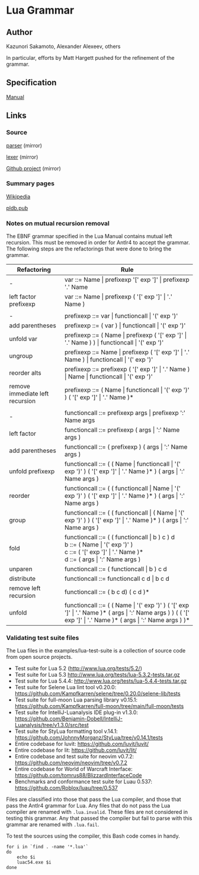 # Lua Grammar

## Author

Kazunori Sakamoto, Alexander Alexeev, others

In particular, efforts by Matt Hargett pushed for the refinement of the grammar.

## Specification

[Manual](https://www.lua.org/manual/5.4/manual.html)

## Links

### Source

[parser](https://github.com/lua/lua/blob/6baee9ef9d5657ab582c8a4b9f885ec58ed502d0/lparser.c) (mirror)

[lexer](https://github.com/lua/lua/blob/6baee9ef9d5657ab582c8a4b9f885ec58ed502d0/llex.c) (mirror)

[Github project](https://github.com/lua) (mirror)

### Summary pages

[Wikipedia](https://en.wikipedia.org/wiki/Lua_(programming_language))

[pldb.pub](https://pldb.pub/concepts/lua.html)

### Notes on mutual recursion removal
The EBNF grammar specified in the Lua Manual contains
mutual left recursion. This must be removed in order for
Antlr4 to accept the grammar. The following steps are the
refactorings that were done to bring the grammar.


| Refactoring | Rule |
| ---| --- |
| - | var ::= Name &vert; prefixexp '[' exp ']' &vert; prefixexp '.' Name |
| left factor prefixexp | var ::=  Name &vert; prefixexp ( '[' exp ']' &vert; '.' Name ) |
| | |
| - | prefixexp ::= var &vert; functioncall &vert; '(' exp ')' |
| add parentheses | prefixexp ::= ( var ) &vert; functioncall &vert; '(' exp ')' |
| unfold var | prefixexp ::= ( Name &vert; prefixexp ( '[' exp ']' &vert; '.' Name ) ) &vert; functioncall &vert; '(' exp ')' |
| ungroup | prefixexp ::= Name &vert; prefixexp ( '[' exp ']' &vert; '.' Name ) &vert; functioncall &vert; '(' exp ')' |
| reorder alts | prefixexp ::= prefixexp ( '[' exp ']' &vert; '.' Name ) &vert; Name &vert; functioncall &vert; '(' exp ')' |
| remove immediate left recursion | prefixexp ::= ( Name &vert; functioncall &vert; '(' exp ')' ) ( '[' exp ']' &vert; '.' Name )* |
| | |
| - | functioncall ::=  prefixexp args &vert; prefixexp ':' Name args |
| left factor | functioncall ::= prefixexp ( args &vert; ':' Name args ) |
| add parentheses | functioncall ::= ( prefixexp ) ( args &vert; ':' Name args ) |
| unfold prefixexp | functioncall ::= ( ( Name &vert; functioncall &vert; '(' exp ')' ) ( '[' exp ']' &vert; '.' Name )* ) ( args &vert; ':' Name args ) |
| reorder | functioncall ::= ( ( functioncall &vert;   Name &vert; '(' exp ')'   )   ( '[' exp ']' &vert; '.' Name )* ) ( args &vert; ':' Name args ) |
| group | functioncall ::=   ( ( functioncall &vert; ( Name &vert; '(' exp ')' ) ) ( '[' exp ']' &vert; '.' Name )* ) ( args &vert; ':' Name args ) |
| fold    | functioncall ::=    ( ( functioncall &vert;  b ) c ) d <br> b ::= ( Name &vert; '(' exp ')' ) <br> c ::= ( '[' exp ']' &vert; '.' Name )* <br> d ::= ( args &vert; ':' Name args ) |
| unparen | functioncall ::=    ( functioncall &vert; b ) c d |
| distribute | functioncall ::= functioncall c d &vert; b c d |
| remove left recursion | functioncall ::= ( b c d) ( c d )* |
| unfold | functioncall ::= ( ( Name &vert; '(' exp ')' ) ( '[' exp ']' &vert; '.' Name )* ( args &vert; ':' Name args ) ) ( ( '[' exp ']' &vert; '.' Name )* ( args &vert; ':' Name args ) )* |

### Validating test suite files
The Lua files in the examples/lua-test-suite is a collection of source code
from open source projects.
* Test suite for Lua 5.2 (http://www.lua.org/tests/5.2/)
* Test suite for Lua 5.3 http://www.lua.org/tests/lua-5.3.2-tests.tar.gz
* Test suite for Lua 5.4.4: http://www.lua.org/tests/lua-5.4.4-tests.tar.gz
*  Test suite for Selene Lua lint tool v0.20.0: https://github.com/Kampfkarren/selene/tree/0.20.0/selene-lib/tests
* Test suite for full-moon Lua parsing library v0.15.1: https://github.com/Kampfkarren/full-moon/tree/main/full-moon/tests
* Test suite for IntelliJ-Luanalysis IDE plug-in v1.3.0: https://github.com/Benjamin-Dobell/IntelliJ-Luanalysis/tree/v1.3.0/src/test
* Test suite for StyLua formatting tool v.14.1: https://github.com/JohnnyMorganz/StyLua/tree/v0.14.1/tests
* Entire codebase for luvit: https://github.com/luvit/luvit/
* Entire codebase for lit: https://github.com/luvit/lit/
* Entire codebase and test suite for neovim v0.7.2: https://github.com/neovim/neovim/tree/v0.7.2
* Entire codebase for World of Warcraft Interface: https://github.com/tomrus88/BlizzardInterfaceCode
* Benchmarks and conformance test suite for Luau 0.537: https://github.com/Roblox/luau/tree/0.537

Files are classified into those that pass the Lua compiler, and those that pass the Antlr4 grammar
for Lua. Any files that do not pass the Lua compiler are renamed with `.lua.invalid`.
These files are not considered in testing this grammar. Any that passed the compiler but
fail to parse with this grammar are renamed with `.lua.fail`.

To test the sources using the compiler, this Bash code comes in handy.
```
for i in `find . -name '*.lua'`
do
	echo $i
	luac54.exe $i
done
```
